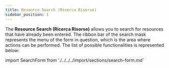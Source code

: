 ```yaml
---
title: Resource Search (Ricerca Risorse)
sidebar_position: 1
---
```


The **Resource Search (Ricerca Risorse)** allows you to search for resources that have already been entered. The ribbon bar of the search mask represents the menu of the form in question, which is the area where actions can be performed. The list of possible functionalities is represented below:

import SearchForm from './../../../import/sections/search-form.md'

<SearchForm />
